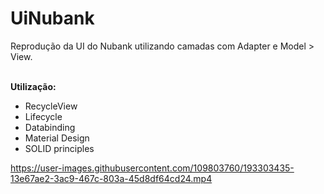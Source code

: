 # UiNubank
Reprodução da UI do Nubank utilizando camadas com Adapter e Model > View.

<br><b>Utilização:</b>
- RecycleView
- Lifecycle
- Databinding
- Material Design
- SOLID principles

https://user-images.githubusercontent.com/109803760/193303435-13e67ae2-3ac9-467c-803a-45d8df64cd24.mp4
